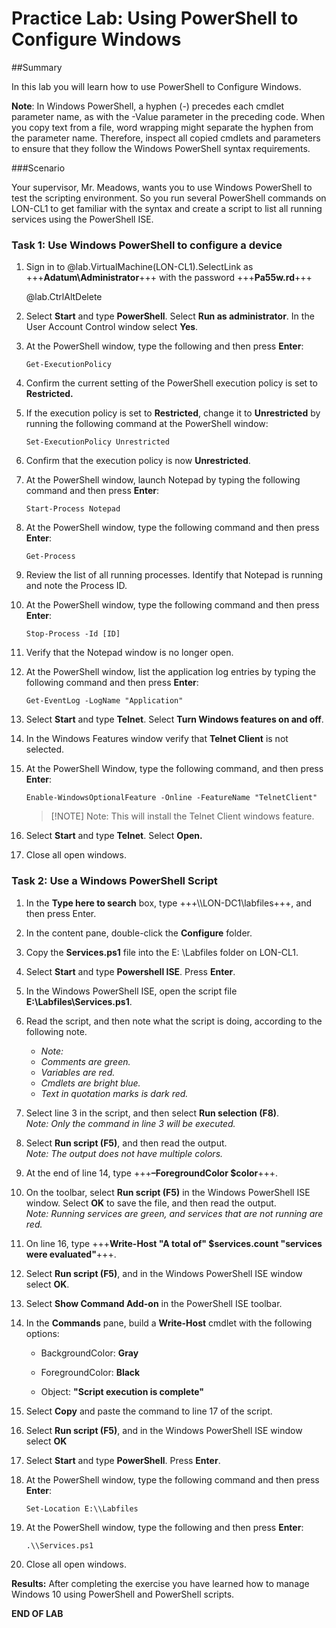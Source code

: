 # Practice Lab: Using PowerShell to Configure Windows

 

##Summary

In this lab you will learn how to use PowerShell to Configure Windows.

 

**Note**: In Windows PowerShell, a hyphen (-) precedes each cmdlet parameter
name, as with the -Value parameter in the preceding code. When you copy text
from a file, word wrapping might separate the hyphen from the parameter name.
Therefore, inspect all copied cmdlets and parameters to ensure that they follow
the Windows PowerShell syntax requirements.

 

###Scenario

Your supervisor, Mr. Meadows, wants you to use Windows PowerShell to test the
scripting environment. So you run several PowerShell commands on LON-CL1 to get
familiar with the syntax and create a script to list all running services using
the PowerShell ISE.

 

### Task 1: Use Windows PowerShell to configure a device

1.  Sign in to @lab.VirtualMachine(LON-CL1).SelectLink as +++**Adatum\\Administrator**+++ with the password
    +++**Pa55w.rd**+++
    
    @lab.CtrlAltDelete

2.  Select **Start** and type **PowerShell**. Select **Run as administrator**.
    In the User Account Control window select **Yes**.

3.  At the PowerShell window, type the following and then press **Enter**:
    
    ```
    Get-ExecutionPolicy
    ```

1.  Confirm the current setting of the PowerShell execution policy is set to
    **Restricted.**

2.  If the execution policy is set to **Restricted**, change it to
    **Unrestricted** by running the following command at the PowerShell window:  

    ```
    Set-ExecutionPolicy Unrestricted
    ```

3.  Confirm that the execution policy is now **Unrestricted**.

4.  At the PowerShell window, launch Notepad by typing the following command and
    then press **Enter**:

    ```
    Start-Process Notepad
    ```

1.  At the PowerShell window, type the following command and then press
    **Enter**:

    ```
    Get-Process
    ```

1.  Review the list of all running processes. Identify that Notepad is running
    and note the Process ID.

2.  At the PowerShell window, type the following command and then press
    **Enter**:

    ```
    Stop-Process -Id [ID]
    ```

1.  Verify that the Notepad window is no longer open.

2.  At the PowerShell window, list the application log entries by typing the
    following command and then press **Enter**:

    ```
    Get-EventLog -LogName "Application"
    ```

1.  Select **Start** and type **Telnet**. Select **Turn Windows features on and
    off**.

2.  In the Windows Features window verify that **Telnet Client** is not
    selected.

3.  At the PowerShell Window, type the following command, and then press
    **Enter**:  

    ```
    Enable-WindowsOptionalFeature -Online -FeatureName "TelnetClient"  
    ```

    >[!NOTE] Note: This will install the Telnet Client windows feature.

4.  Select **Start** and type **Telnet**. Select **Open.**

5.  Close all open windows.

>    

### Task 2: Use a Windows PowerShell Script

1.  In the **Type here to search** box, type
    +++\\\\LON-DC1\\labfiles+++, and then press Enter.

2.  In the content pane, double-click the **Configure** folder.

3.  Copy the **Services.ps1** file into the E: \\Labfiles folder on LON-CL1.

4.  Select **Start** and type **Powershell ISE**. Press **Enter**.

5.  In the Windows PowerShell ISE, open the script file
    **E:\\Labfiles\\Services.ps1**.

6.  Read the script, and then note what the script is doing, according to the
    following note.

    -   _Note:_
    -   _Comments are green._
    -   _Variables are red._
    -   _Cmdlets are bright blue._
    -   _Text in quotation marks is dark red._

1.  Select line 3 in the script, and then select **Run selection (F8)**.  
    *Note: Only the command in line 3 will be executed.*

2.  Select **Run script (F5)**, and then read the output.  
    *Note: The output does not have multiple colors.*

3.  At the end of line 14, type +++**–ForegroundColor $color**+++.

4.  On the toolbar, select **Run script (F5)** in the Windows PowerShell ISE
    window. Select **OK** to save the file, and then read the output.  
    *Note: Running services are green, and services that are not running are
    red.*

5.  On line 16, type +++**Write-Host "A total of" $services.count "services were
    evaluated"**+++.

6.  Select **Run script (F5)**, and in the Windows PowerShell ISE window select
    **OK**.

7.  Select **Show Command Add-on** in the PowerShell ISE toolbar.

8.  In the **Commands** pane, build a **Write-Host** cmdlet with the following
    options:

    -   BackgroundColor: **Gray**

    -   ForegroundColor: **Black**

    -   Object: **"Script execution is complete"**

9.  Select **Copy** and paste the command to line 17 of the script.

10. Select **Run script (F5)**, and in the Windows PowerShell ISE window select
    **OK**

11. Select **Start** and type **PowerShell**. Press **Enter**.

12. At the PowerShell window, type the following command and then press
    **Enter**:  

    ```
    Set-Location E:\\Labfiles
    ```

13. At the PowerShell window, type the following and then press **Enter**:  
    
    ```
    .\\Services.ps1
    ```

14. Close all open windows.

 

**Results:** After completing the exercise you have learned how to manage
Windows 10 using PowerShell and PowerShell scripts.

**END OF LAB**
